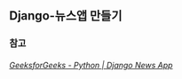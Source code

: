 ## Django-뉴스앱 만들기


### 참고 
###### [GeeksforGeeks - Python | Django News App](https://www.geeksforgeeks.org/python-django-news-app/)
